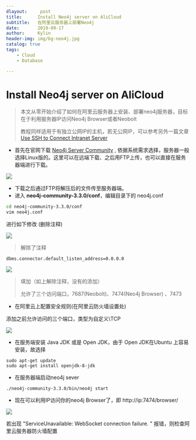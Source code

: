 ```yaml
---
dlayout:     post
title:      Install Neo4j server on AliCloud
subtitle:   在阿里云服务器上部署Neo4j
date:       2019-09-17
author:     Kylin
header-img: img/bg-neo4j.jpg
catalog: true
tags:
    - Cloud
    - Database

---
```




# Install Neo4j server on AliCloud



> 本文从零开始介绍了如何在阿里云服务器上安装、部署neo4j服务器，目标在于利用服务器IP访问Neo4j Browser或者Neobolt 
>
> 教程同样适用于有独立公网IP的主机，若无公网IP，可以参考另外一篇文章 [Use SSH to Connect Intranet Server](https://kylinchen.top/2019/05/29/SSH/) 



- 首先在官网下载 [Neo4j Server Community](https://neo4j.com/download-center/#community) , 依据系统需求选择，服务器一般选择Linux版的。这里可以在远端下载、之后用FTP上传，也可以直接在服务器端进行下载。

![](http://kylinhub.oss-cn-shanghai.aliyuncs.com/2019-09-17-neo1.jpg)



- 下载之后通过FTP将解压后的文件传至服务器端。
- 进入 **neo4j-community-3.3.0/conf**，编辑目录下的 neo4j.conf

```bash
cd neo4j-community-3.3.0/conf
vim neo4j.conf
```



进行如下修改 (删除注释)



![](http://kylinhub.oss-cn-shanghai.aliyuncs.com/2019-09-17-neo2.jpg)

> 解除了注释

```
dbms.connector.default_listen_address=0.0.0.0
```



![](http://kylinhub.oss-cn-shanghai.aliyuncs.com/2019-09-17-neo3.jpg)

> 填加（如上解除注释，没有的添加）
>
> 允许了三个访问端口，7687(Neobolt)、7474(Neo4j Browser) 、7473



- 在阿里云上配置安全规则(在阿里云防火墙设置处)

添加之前允许访问的三个端口，类型为自定义\TCP

![](http://kylinhub.oss-cn-shanghai.aliyuncs.com/2019-09-17-tcp.png)

- 在服务端安装 Java JDK 或是 Open JDK，由于 Open JDK在Ubuntu 上容易安装，故选择

```
sudo apt-get update
sudo apt-get install openjdk-8-jdk
```



- 在服务器端启动neo4j sever

```
./neo4j-community-3.3.0/bin/neo4j start
```



- 现在可以利用IP访问你的neo4j Browser了，即 http://ip:7474/browser/

![](http://kylinhub.oss-cn-shanghai.aliyuncs.com/2019-09-17-neobrowser.jpg)



若出现 "ServiceUnavailable: WebSocket connection failure. " 报错，则检查阿里云服务器防火墙配置

